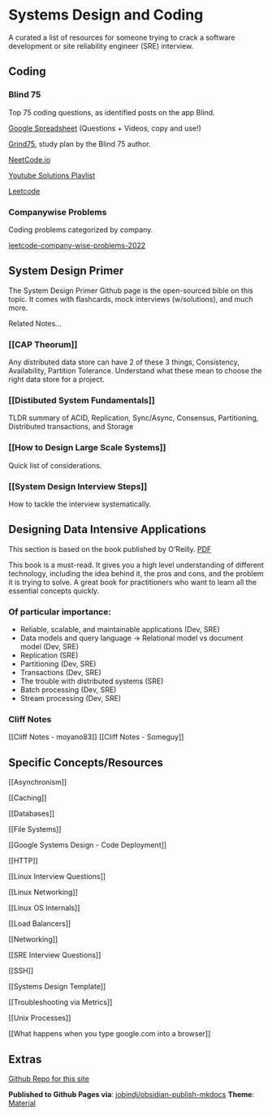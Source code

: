 # Systems Design and Coding
A curated a list of resources for someone trying to crack a software development or site reliability engineer (SRE) interview.  

## Coding

### Blind 75
Top 75 coding questions, as identified posts on the app Blind.  

[Google Spreadsheet](https://docs.google.com/spreadsheets/d/1A2PaQKcdwO_lwxz9bAnxXnIQayCouZP6d-ENrBz_NXc/edit?usp=sharing) (Questions + Videos, copy and use!)

[Grind75](https://www.techinterviewhandbook.org/grind75), study plan by the Blind 75 author.

[NeetCode.io](https://neetcode.io/)

[Youtube Solutions Playlist](https://www.youtube.com/playlist?list=PLot-Xpze53ldVwtstag2TL4HQhAnC8ATf)

[Leetcode](https://leetcode.com/discuss/general-discussion/460599/blind-75-leetcode-questions)


### Companywise Problems
Coding problems categorized by company.

[leetcode-company-wise-problems-2022](https://github.com/hxu296/leetcode-company-wise-problems-2022)


## System Design Primer
The System Design Primer Github page is the open-sourced bible on this topic.  It comes with flashcards, mock interviews (w/solutions), and much more.

Related Notes...

### [[CAP Theorum]]
Any distributed data store can have 2 of these 3 things, Consistency, Availability, Partition Tolerance.  Understand what these mean to choose the right data store for a project.

### [[Distibuted System Fundamentals]]
TLDR summary of ACID, Replication, Sync/Async, Consensus, Partitioning, Distributed transactions, and Storage

### [[How to Design Large Scale Systems]]
Quick list of considerations.

### [[System Design Interview Steps]]
How to tackle the interview systematically.


## Designing Data Intensive Applications

This section is based on the book published by O'Reilly. [PDF](https://github.com/jeffrey-xiao/papers/blob/master/textbooks/designing-data-intensive-applications.pdf)

This book is a must-read. It gives you a high level understanding of different technology, including the idea behind it, the pros and cons, and the problem it is trying to solve. A great book for practitioners who want to learn all the essential concepts quickly.

### Of particular importance:
* Reliable, scalable, and maintainable applications (Dev, SRE)
* Data models and query language -> Relational model vs document model (Dev, SRE)
* Replication (SRE) 
* Partitioning (Dev, SRE)
* Transactions (Dev, SRE)
* The trouble with distributed systems (SRE)
* Batch processing (Dev, SRE)
* Stream processing (Dev, SRE)

### Cliff Notes
[[Cliff Notes - moyano83]] 
[[Cliff Notes - Someguy]]


## Specific Concepts/Resources
[[Asynchronism]]

[[Caching]]

[[Databases]]

[[File Systems]]

[[Google Systems Design - Code Deployment]]

[[HTTP]]

[[Linux Interview Questions]]

[[Linux Networking]]

[[Linux OS Internals]]

[[Load Balancers]]

[[Networking]]

[[SRE Interview Questions]]

[[SSH]]

[[Systems Design Template]]

[[Troubleshooting via Metrics]]

[[Unix Processes]]

[[What happens when you type google.com into a browser]]


## Extras
[Github Repo for this site](https://github.com/eleqtrizit/SystemsDesign)

**Published to Github Pages via**: [jobindj/obsidian-publish-mkdocs](https://github.com/jobindj/obsidian-publish-mkdocs)
**Theme**: [Material](https://squidfunk.github.io/mkdocs-material/setup/changing-the-colors/)